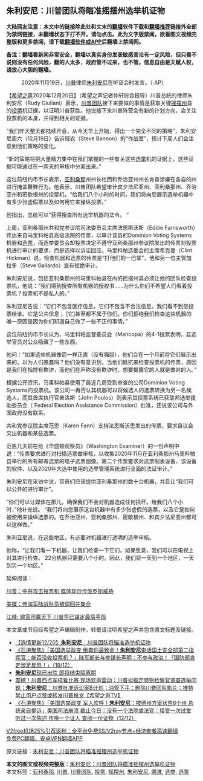  <h2>朱利安尼：川普团队将瞄准摇摆州选举机证物</h2> <p class="notice"><b>大陆网友注意：本文中的链接除此处和文末的<a href="https://github.com/bannedbook/fanqiang" >翻墙</a>软件下载和<a href="https://github.com/killgcd/justmysocks/blob/master/README.md">翻墙推荐</a>链接外全部为禁网链接，未翻墙状态下打不开，请勿点击。此为文字版禁闻，欲看图文视频完整版和更多禁闻，请下载<a href="https://github.com/bannedbook/fanqiang">翻墙软件或APP</a>后翻墙上禁闻网。</p><p>备注：翻墙看新闻非常安全，翻墙以真实身份发表敏感言论有一定风险，但只看不说则没有任何风险，翻的人太多，政府管不过来，也不管。信息自由是天赋人权，请放心大胆的翻墙。</b></p>  <div class="entry"> <figure><figcaption>2020年11月19日，<a href="https://www.bannedbook.org/bnews/tag/%e5%b7%9d%e6%99%ae/" class="st_tag internal_tag" rel="tag" title="标签 川普 下的日志">川普</a>律师<a href="https://www.bannedbook.org/bnews/tag/%e6%9c%b1%e5%88%a9%e5%ae%89%e5%b0%bc/" class="st_tag internal_tag" rel="tag" title="标签 朱利安尼 下的日志">朱利安尼</a>在听证会时发言。（ AP）</figcaption></figure> <p>【<span class='wp_keywordlink_affiliate'><a href="https://www.soundofhope.org" title="希望之声" target="_blank">希望之声</a></span>2020年12月20日】（希望之声记者仲轩综合报导）川普总统的律师朱利安尼（Rudy Giuliani）表示，<a href="https://www.bannedbook.org/bnews/tag/%e5%b7%9d%e6%99%ae%e5%9b%a2%e9%98%9f/" class="st_tag internal_tag" rel="tag" title="标签 川普团队 下的日志">川普团队</a>接下来要做的事情是获取关键<a href="https://www.bannedbook.org/bnews/tag/%E6%91%87%E6%91%86%E5%B7%9E/" class="st_tag internal_tag" rel="tag" title="标签 摇摆州 下的日志">摇摆州</a>县的<a href="https://www.bannedbook.org/bnews/tag/%E6%8A%95%E7%A5%A8/" class="st_tag internal_tag" rel="tag" title="标签 投票 下的日志">投票</a>机证据，以证明川普获胜。他说接下来川普阵营会有新的计划方向，会关注投票机的本身，并得到相关的证据。</p> <p>“我们昨天整天都陆续开会，从今天早上开始，得出一个完全不同的策略”，朱利安尼周六（12月19日）告诉班农（Steve Bannon）的“作战室”，预计下周人们会注意到他们策略的变化。</p> <p>“新的策略将把大量精力集中在我们掌握的一些有关这些<a href="https://www.bannedbook.org/bnews/tag/%e9%80%89%e4%b8%be/" class="st_tag internal_tag" rel="tag" title="标签 选举 下的日志">选举</a>机的证据上，这些证据可能通过在一两天的审核中分离出来。”</p> <p>这位前纽约市市长表示，<a href="https://www.bannedbook.org/bnews/tag/%e4%ba%9a%e5%88%a9%e6%a1%91%e9%82%a3/" class="st_tag internal_tag" rel="tag" title="标签 亚利桑那 下的日志">亚利桑那</a>州州长杜西和乔治亚州州长肯普涉嫌在各自的州进行掩盖舞弊行为。他表示，川普团队希望审计宾夕法尼亚州、亚利桑那州、乔治亚州和密歇根州的投票机，“给我们八个小时的时间，我们将向您展示选举机器中有多少张虚假票以及如何用它来操纵投票。”</p> <p>他指出，总统可以“获得搜查所有选举机器的法令。 ”</p>  <p>上周，亚利桑那州共和党参议院司法委员会主席法恩斯沃斯（Eddie Farnsworth）传达来自马里科帕县高级法院的传票，以审计该县的Dominion Voting Systems机器和<a href="https://www.bannedbook.org/bnews/tag/%E9%80%89%E7%A5%A8/" class="st_tag internal_tag" rel="tag" title="标签 选票 下的日志">选票</a>，而选举委员会却投票决定不遵守亚利桑那州参议院发出的传票对投票机进行审计的要求，而是选择以诉讼回应。马里科帕选委会的主席希克曼（Clint Hickman）说，检查机器和选票的传票是“打他们的一巴掌”，他和另一位主管加拉多（Steve Gallardo）宣布拒绝审计。</p> <p>朱利安尼说，包括亚利桑那州的马里科帕县在内的摇摆州县必须让他的团队检查投票机，他说：“我们得到搜查所有机器的授权书……为什么你们不希望人们看着投票机？投票机不是私人的。”</p> <p>朱利亚尼告说：“它们不包含医疗信息。它们不包含不合法信息。我们看不到您投票给谁。它是公共信息； [它]甚至都不属于你们。你们拒绝我们检查这些机器的唯一原因是因为你们知道自己做了一些不正的事情。”</p> <p>这位前纽约市市长认为，马里科帕监督委员会（Maricopa）的4-1投票表明，县选举官员对公众隐藏了一些东西。</p> <p>他问：“如果这些机器像箭一样正直（没有猫腻），他们会在一个月前将它们展示出来的。以为人们愚蠢吗？他们没有意识到，当他们抵抗来检查投票机的传票，原因是我们在指控有欺诈，而他们在声称没有欺诈时，想要揭露它的人就是做对的人。”</p>  <p>根据公开资讯，马里科帕县使用了最近几周受到审查的公司Dominion Voting Systems的投票机。该公司一再否认其机器可以将候选人的选票转换为另一名候选人，而其首席执行官普洛斯（John Poulos）则表示其投票系统已获联邦选举援助委员会（ Federal Election Assistance Commission）批准，还说该公司与外国政府没有联系。</p> <p>共和党参议院主席范恩（Karen Fann）支持法恩斯沃思发出的传票，要求县议会交出机器和某些选票。</p> <p>范恩几天前在给《华盛顿观察员》（Washington Examiner）的一份声明中说：“传票要求进行对扫描选票做审核，以收集2020年11月在亚利桑那州马里科帕县举行的所有邮寄选票的电子选票图像。第二个传票要求对选票制表设备、该设备的软件、以及2020年大选中使用的选举管理系统进行全面的法证审计。”</p> <p>朱利安尼在采访中说，官员们应该提供亚利桑那州的数十台机器，并且让“我们可以公开的进行审计”。</p> <p>“你们可以让媒体在那儿，确保我们不会对机器造成任何损坏。给我们八个小时，”他补充说。 “我们将向您展示这台机器中有多少张虚假的选票，以及它是如何被使用来操纵选票的。在乔治亚州、亚利桑那州、密歇根州、和宾夕法尼亚州都可以这样做。”</p>  <p>朱利亚尼说，在这些地区，有必要对机器进行透明的选举审核。</p> <p>他称，“让我们看一下机器，让我们检查一下它们。如果愿意，我们可以在电视上对其进行检查。 22台机器只需要八个小时。因此，我们将一天到一个地区，一天到另一个地区。”</p> <p>延伸阅读：</p> <p><a href="https://www.soundofhope.org/post/455302">川普：中共攻击投票机 媒体却炒作俄罗斯威胁</a></p> <p><a href="https://www.soundofhope.org/post/455440">美媒：传海军陆战队员被调回并集合</a></p>  <p><a href="https://www.soundofhope.org/post/455590">江峰: 输官司赢天下 川普早已谋定最后手段</a></p> <p>本文章或节目经希望之声编辑制作，转载请注明希望之声并包含原文标题及链接。</p> <ul class='op-related-articles' title='相关阅读'> <li><a href='https://www.bannedbook.org/bnews/comments/20201221/1451813.html' target='_blank'>【选情更新12/20】<b>朱利安尼</b>：川普团队将瞄准选举机证物</a></li> <li><a href='https://www.bannedbook.org/bnews/bannedvideo/20201220/1451519.html' target='_blank'>《石涛聚焦》「美国选举政变 倒霉你最致命！<b>朱利安尼</b>电话国土安全部第二指挥官：能否没收投票机？」陆军部长与参谋长声明：不参与政治！「国防部肯定涉足反恐！」（19/12）</a></li> <li><a href='https://www.bannedbook.org/bnews/comments/20201214/1447230.html' target='_blank'><b>朱利安尼</b>现已出院 即将结束隔离期</a></li> <li><a href='https://www.bannedbook.org/bnews/cbnews/20201213/1447175.html' target='_blank'>震撼！川普西点军校看比赛 现场欢声雷动；川普拟指定特别检察官调查选举问题；<b>朱利安尼</b>：川普批准诉讼案B计划；油管下手：删除川普团队影片；推特禁止用户点赞或转发川普推文【希望之声TV】</a></li> <li><a href='https://www.bannedbook.org/bnews/bannedvideo/20201213/1446820.html' target='_blank'>《石涛聚焦》「美国选举政变 军人欢呼！<b>朱利安尼</b>：按德州方案状告6个州 总统亲自提诉」美国司法崩溃 截止今日：没有一个法院或法官：接受一次过堂 听过一次陈述 传唤一个证人 查阅一份证物（12/12）</a></li> </ul> <p class="texttj"> <a href="https://www.bannedbook.org/forum23/topic22702.html" target="_blank">V2free机场25%引荐返利：全平台免费SS/V2ray节点+经济套餐高速翻墙</a><br/> <a href="https://github.com/bannedbook/fanqiang/wiki/%E7%A6%81%E9%97%BB%E7%BD%91%E5%AE%89%E5%8D%93%E7%BF%BB%E5%A2%99%E6%96%B0%E9%97%BBAPP" target="_blank">免费PC翻墙、安卓VPN翻墙APP</a></p><p>原文链接：<a class="src_link"  href="https://www.soundofhope.org/post/455614" target="_blank">朱利安尼：川普团队将瞄准摇摆州选举机证物</a></p><a name='sharetosocial'></a>       <div><b>本文的图文或视频完整版</b>：<a href='https://www.bannedbook.org/bnews/comments/20201221/1451838.html'>朱利安尼：川普团队将瞄准摇摆州选举机证物</a></div>  </div><!--END ENTRY--> <div class="postfooter"> <div>本文标签：<a href="https://www.bannedbook.org/bnews/tag/%e4%ba%9a%e5%88%a9%e6%a1%91%e9%82%a3/" rel="tag">亚利桑那</a>, <a href="https://www.bannedbook.org/bnews/tag/%e5%b7%9d%e6%99%ae/" rel="tag">川普</a>, <a href="https://www.bannedbook.org/bnews/tag/%e5%b7%9d%e6%99%ae%e5%9b%a2%e9%98%9f/" rel="tag">川普团队</a>, <a href="https://www.bannedbook.org/bnews/tag/%E6%8A%95%E7%A5%A8/" rel="tag">投票</a>, <a href="https://www.bannedbook.org/bnews/tag/%E6%91%87%E6%91%86%E5%B7%9E/" rel="tag">摇摆州</a>, <a href="https://www.bannedbook.org/bnews/tag/%e6%9c%b1%e5%88%a9%e5%ae%89%e5%b0%bc/" rel="tag">朱利安尼</a>, <a href="https://www.bannedbook.org/bnews/tag/%E7%9E%84%E5%87%86/" rel="tag">瞄准</a>, <a href="https://www.bannedbook.org/bnews/tag/%e9%80%89%e4%b8%be/" rel="tag">选举</a>, <a href="https://www.bannedbook.org/bnews/tag/%E9%80%89%E7%A5%A8/" rel="tag">选票</a></div>  </div><!--END POSTFOOTER--> 